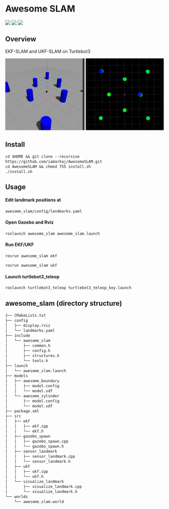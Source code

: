 # Awesome SLAM

![](https://img.shields.io/badge/Ubuntu-20.04-red)
![](https://img.shields.io/badge/ROS1-Noetic-blue)
![](https://img.shields.io/badge/Gazebo-11-green)


## Overview

EKF-SLAM and UKF-SLAM on Turtlebot3

<img src="figures/cover.png" alt="stream" width="900"/>

## Install

```
cd $HOME && git clone --recursive https://github.com/iamarkaj/AwesomeSLAM.git
cd AwesomeSLAM && chmod 755 install.sh
./install.sh
```

## Usage

#### Edit landmark positions at
```
awesome_slam/config/landmarks.yaml
```

#### Open Gazebo and Rviz
```
roslaunch awesome_slam awesome_slam.launch
```

#### Run EKF/UKF 
```
rosrun awesome_slam ekf
```
```
rosrun awesome_slam ukf
```

#### Launch turtlebot3_teleop
```
roslaunch turtlebot3_teleop turtlebot3_teleop_key.launch
```

## awesome_slam (directory structure)

```
├── CMakeLists.txt
├── config
│   ├── display.rviz
│   └── landmarks.yaml
├── include
│   └── awesome_slam
│       ├── common.h
│       ├── config.h
│       ├── structures.h
│       └── tools.h
├── launch
│   └── awesome_slam.launch
├── models
│   ├── awesome_boundary
│   │   ├── model.config
│   │   └── model.sdf
│   └── awesome_cylinder
│       ├── model.config
│       └── model.sdf
├── package.xml
├── src
│   ├── ekf
│   │   ├── ekf.cpp
│   │   └── ekf.h
│   ├── gazebo_spawn
│   │   ├── gazebo_spawn.cpp
│   │   └── gazebo_spawn.h
│   ├── sensor_landmark
│   │   ├── sensor_landmark.cpp
│   │   └── sensor_landmark.h
│   ├── ukf
│   │   ├── ukf.cpp
│   │   └── ukf.h
│   └── visualize_landmark
│       ├── visualize_landmark.cpp
│       └── visualize_landmark.h
└── worlds
    └── awesome_slam.world
```
